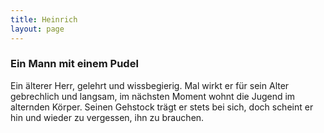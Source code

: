 ```yaml
---
title: Heinrich
layout: page
---
```


### Ein Mann mit einem Pudel

Ein älterer Herr, gelehrt und wissbegierig. Mal wirkt er für sein Alter
gebrechlich und langsam, im nächsten Moment wohnt die Jugend im alternden
Körper. Seinen Gehstock trägt er stets bei sich, doch scheint er hin und
wieder zu vergessen, ihn zu brauchen.

<!-- more -->

